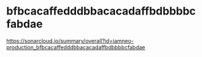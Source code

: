 # bfbcacaffedddbbacacadaffbdbbbbcfabdae
https://sonarcloud.io/summary/overall?id=iamneo-production_bfbcacaffedddbbacacadaffbdbbbbcfabdae
